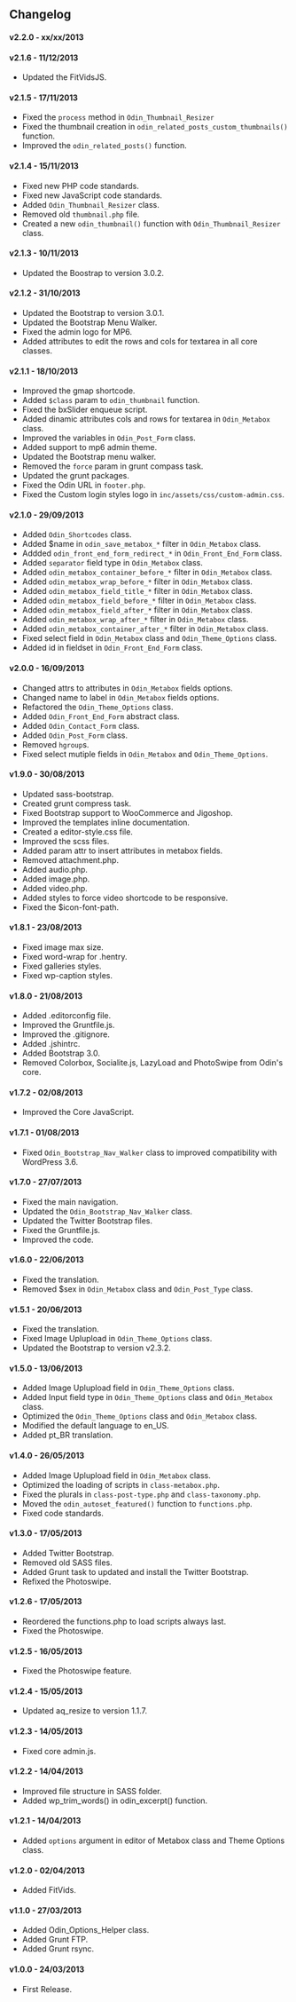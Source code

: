 ## Changelog ##

#### v2.2.0 - xx/xx/2013 ####

#### v2.1.6 - 11/12/2013 ####

* Updated the FitVidsJS.

#### v2.1.5 - 17/11/2013 ####

* Fixed the `process` method in `Odin_Thumbnail_Resizer`
* Fixed the thumbnail creation in `odin_related_posts_custom_thumbnails()` function.
* Improved the `odin_related_posts()` function.

#### v2.1.4 - 15/11/2013 ####

* Fixed new PHP code standards.
* Fixed new JavaScript code standards.
* Added `Odin_Thumbnail_Resizer` class.
* Removed old `thumbnail.php` file.
* Created a new `odin_thumbnail()` function with `Odin_Thumbnail_Resizer` class.

#### v2.1.3 - 10/11/2013 ####

* Updated the Boostrap to version 3.0.2.

#### v2.1.2 - 31/10/2013 ####

* Updated the Bootstrap to version 3.0.1.
* Updated the Bootstrap Menu Walker.
* Fixed the admin logo for MP6.
* Added attributes to edit the rows and cols for textarea in all core classes.

#### v2.1.1 - 18/10/2013 ####

* Improved the gmap shortcode.
* Added `$class` param to `odin_thumbnail` function.
* Fixed the bxSlider enqueue script.
* Added dinamic attributes cols and rows for textarea in `Odin_Metabox` class.
* Improved the variables in `Odin_Post_Form` class.
* Added support to mp6 admin theme.
* Updated the Bootstrap menu walker.
* Removed the `force` param in grunt compass task.
* Updated the grunt packages.
* Fixed the Odin URL in `footer.php`.
* Fixed the Custom login styles logo in `inc/assets/css/custom-admin.css`.

#### v2.1.0 - 29/09/2013 ####

* Added `Odin_Shortcodes` class.
* Added $name in `odin_save_metabox_*` filter in `Odin_Metabox` class.
* Addded `odin_front_end_form_redirect_*` in `Odin_Front_End_Form` class.
* Added `separator` field type in `Odin_Metabox` class.
* Added `odin_metabox_container_before_*` filter in `Odin_Metabox` class.
* Added `odin_metabox_wrap_before_*` filter in `Odin_Metabox` class.
* Added `odin_metabox_field_title_*` filter in `Odin_Metabox` class.
* Added `odin_metabox_field_before_*` filter in `Odin_Metabox` class.
* Added `odin_metabox_field_after_*` filter in `Odin_Metabox` class.
* Added `odin_metabox_wrap_after_*` filter in `Odin_Metabox` class.
* Added `odin_metabox_container_after_*` filter in `Odin_Metabox` class.
* Fixed select field in `Odin_Metabox` class and `Odin_Theme_Options` class.
* Added id in fieldset in `Odin_Front_End_Form` class.

#### v2.0.0 - 16/09/2013 ####

* Changed attrs to attributes in `Odin_Metabox` fields options.
* Changed name to label in `Odin_Metabox` fields options.
* Refactored the `Odin_Theme_Options` class.
* Added `Odin_Front_End_Form` abstract class.
* Added `Odin_Contact_Form` class.
* Added `Odin_Post_Form` class.
* Removed `hgroup`s.
* Fixed select mutiple fields in `Odin_Metabox` and `Odin_Theme_Options`.

#### v1.9.0 - 30/08/2013 ####

* Updated sass-bootstrap.
* Created grunt compress task.
* Fixed Bootstrap support to WooCommerce and Jigoshop.
* Improved the templates inline documentation.
* Created a editor-style.css file.
* Improved the scss files.
* Added param attr to insert attributes in metabox fields.
* Removed attachment.php.
* Added audio.php.
* Added image.php.
* Added video.php.
* Added styles to force video shortcode to be responsive.
* Fixed the $icon-font-path.

#### v1.8.1 - 23/08/2013 ####

* Fixed image max size.
* Fixed word-wrap for .hentry.
* Fixed galleries styles.
* Fixed wp-caption styles.

#### v1.8.0 - 21/08/2013 ####

* Added .editorconfig file.
* Improved the Gruntfile.js.
* Improved the .gitignore.
* Added .jshintrc.
* Added Bootstrap 3.0.
* Removed Colorbox, Socialite.js, LazyLoad and PhotoSwipe from Odin's core.

#### v1.7.2 - 02/08/2013 ####

* Improved the Core JavaScript.

#### v1.7.1 - 01/08/2013 ####

* Fixed `Odin_Bootstrap_Nav_Walker` class to improved compatibility with WordPress 3.6.

#### v1.7.0 - 27/07/2013 ####

* Fixed the main navigation.
* Updated the `Odin_Bootstrap_Nav_Walker` class.
* Updated the Twitter Bootstrap files.
* Fixed the Gruntfile.js.
* Improved the code.

#### v1.6.0 - 22/06/2013 ####

* Fixed the translation.
* Removed $sex in `Odin_Metabox` class and `Odin_Post_Type` class.

#### v1.5.1 - 20/06/2013 ####

* Fixed the translation.
* Fixed Image Uplupload in `Odin_Theme_Options` class.
* Updated the Bootstrap to version v2.3.2.

#### v1.5.0 - 13/06/2013 ####

* Added Image Uplupload field in `Odin_Theme_Options` class.
* Added Input field type in `Odin_Theme_Options` class and `Odin_Metabox` class.
* Optimized the `Odin_Theme_Options` class and `Odin_Metabox` class.
* Modified the default language to en_US.
* Added pt_BR translation.

#### v1.4.0 - 26/05/2013 ####

* Added Image Uplupload field in `Odin_Metabox` class.
* Optimized the loading of scripts in `class-metabox.php`.
* Fixed the plurals in `class-post-type.php` and `class-taxonomy.php`.
* Moved the `odin_autoset_featured()` function to `functions.php`.
* Fixed code standards.

#### v1.3.0 - 17/05/2013 ####

* Added Twitter Bootstrap.
* Removed old SASS files.
* Added Grunt task to updated and install the Twitter Bootstrap.
* Refixed the Photoswipe.

#### v1.2.6 - 17/05/2013 ####

* Reordered the functions.php to load scripts always last.
* Fixed the Photoswipe.

#### v1.2.5 - 16/05/2013 ####

* Fixed the Photoswipe feature.

#### v1.2.4 - 15/05/2013 ####

* Updated aq_resize to version 1.1.7.

#### v1.2.3 - 14/05/2013 ####

* Fixed core admin.js.

#### v1.2.2 - 14/04/2013 ####

* Improved file structure in SASS folder.
* Added wp_trim_words() in odin_excerpt() function.

#### v1.2.1 - 14/04/2013 ####

* Added `options` argument in editor of Metabox class and Theme Options class.

#### v1.2.0 - 02/04/2013 ####

* Added FitVids.

#### v1.1.0 - 27/03/2013 ####

* Added Odin_Options_Helper class.
* Added Grunt FTP.
* Added Grunt rsync.

#### v1.0.0 - 24/03/2013 ####

* First Release.

